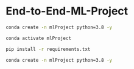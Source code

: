 # End-to-End-ML-Project

```bash
conda create -n mlProject python=3.8 -y
```
```bash
conda activate mlProject
```

```bash
pip install -r requirements.txt
```

```bash
conda create -n mlProject python=3.8 -y
```